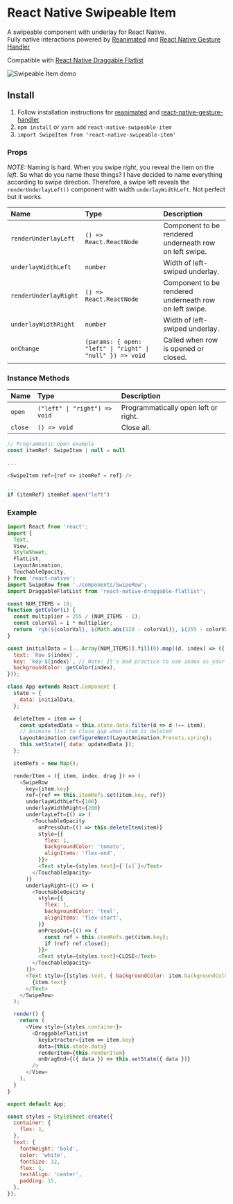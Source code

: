 # React Native Swipeable Item

A swipeable component with underlay for React Native.<br />
Fully native interactions powered by [Reanimated](https://github.com/kmagiera/react-native-reanimated) and [React Native Gesture Handler](https://github.com/kmagiera/react-native-gesture-handler)

Compatible with [React Native Draggable Flatlist](https://github.com/computerjazz/react-native-draggable-flatlist)

![Swipeable Item demo](https://i.imgur.com/zc2IrRl.gif)

## Install
1. Follow installation instructions for [reanimated](https://github.com/kmagiera/react-native-reanimated) and [react-native-gesture-handler](https://github.com/kmagiera/react-native-gesture-handler)
2. `npm install` or `yarn add` `react-native-swipeable-item` 
3. `import SwipeItem from 'react-native-swipeable-item'`  

### Props

_NOTE:_ Naming is hard. When you swipe _right_, you reveal the item on the _left_. So what do you name these things? I have decided to name everything according to swipe direction. Therefore, a swipe left reveals the `renderUnderlayLeft()` component with width `underlayWidthLeft`. Not perfect but it works.

Name | Type | Description
:--- | :--- | :---
`renderUnderlayLeft` | `() => React.ReactNode` |  Component to be rendered underneath row on left swipe.
`underlayWidthLeft` | `number` | Width of left-swiped underlay.
`renderUnderlayRight` | `() => React.ReactNode` |  Component to be rendered underneath row on left swipe.
`underlayWidthRight` | `number` | Width of left-swiped underlay.
`onChange` | `(params: { open: "left" \| "right" \| "null" }) => void` |  Called when row is opened or closed.

### Instance Methods
Name | Type | Description
:--- | :--- | :---
`open` | `("left" \| "right") => void` |  Programmatically open left or right.
`close` | `() => void` | Close all.

```js
// Programmatic open example
const itemRef: SwipeItem | null = null

...

<SwipeItem ref={ref => itemRef = ref} />

...
if (itemRef) itemRef.open("left")
```

### Example
```javascript
import React from 'react';
import {
  Text,
  View,
  StyleSheet,
  FlatList,
  LayoutAnimation,
  TouchableOpacity,
} from 'react-native';
import SwipeRow from './components/SwipeRow';
import DraggableFlatList from 'react-native-draggable-flatlist';

const NUM_ITEMS = 10;
function getColor(i) {
  const multiplier = 255 / (NUM_ITEMS - 1);
  const colorVal = i * multiplier;
  return `rgb(${colorVal}, ${Math.abs(128 - colorVal)}, ${255 - colorVal})`;
}

const initialData = [...Array(NUM_ITEMS)].fill(0).map((d, index) => ({
  text: `Row ${index}`,
  key: `key-${index}`, // Note: It's bad practice to use index as your key. Don't do it in production!
  backgroundColor: getColor(index),
}));

class App extends React.Component {
  state = {
    data: initialData,
  };

  deleteItem = item => {
    const updatedData = this.state.data.filter(d => d !== item);
    // Animate list to close gap when item is deleted
    LayoutAnimation.configureNext(LayoutAnimation.Presets.spring);
    this.setState({ data: updatedData });
  };

  itemRefs = new Map();

  renderItem = ({ item, index, drag }) => (
    <SwipeRow
      key={item.key}
      ref={ref => this.itemRefs.set(item.key, ref)}
      underlayWidthLeft={100}
      underlayWidthRight={200}
      underlayLeft={() => (
        <TouchableOpacity
          onPressOut={() => this.deleteItem(item)}
          style={{
            flex: 1,
            backgroundColor: 'tomato',
            alignItems: 'flex-end',
          }}>
          <Text style={styles.text}>{`[x]`}</Text>
        </TouchableOpacity>
      )}
      underlayRight={() => (
        <TouchableOpacity
          style={{
            flex: 1,
            backgroundColor: 'teal',
            alignItems: 'flex-start',
          }}
          onPressOut={() => {
            const ref = this.itemRefs.get(item.key);
            if (ref) ref.close();
          }}>
          <Text style={styles.text}>CLOSE</Text>
        </TouchableOpacity>
      )}>
      <Text style={[styles.text, { backgroundColor: item.backgroundColor }]}>
        {item.text}
      </Text>
    </SwipeRow>
  );

  render() {
    return (
      <View style={styles.container}>
        <DraggableFlatList
          keyExtractor={item => item.key}
          data={this.state.data}
          renderItem={this.renderItem}
          onDragEnd={({ data }) => this.setState({ data })}
        />
      </View>
    );
  }
}

export default App;

const styles = StyleSheet.create({
  container: {
    flex: 1,
  },
  text: {
    fontWeight: 'bold',
    color: 'white',
    fontSize: 32,
    flex: 1,
    textAlign: 'center',
    padding: 15,
  },
});
```
